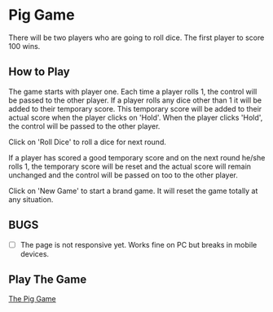 # Pig Game

There will be two players who are going to roll dice. The first player to score 100 wins.

## How to Play

The game starts with player one. Each time a player rolls 1, the control will be passed to the other player. If a player rolls any dice other than 1 it will be added to their temporary score. This temporary score will be added to their actual score when the player clicks on 'Hold'. When the player clicks 'Hold', the control will be passed to the other player.

Click on 'Roll Dice' to roll a dice for next round.

If a player has scored a good temporary score and on the next round he/she rolls 1, the temporary score will be reset and the actual score will remain unchanged and the control will be passed on too to the other player.

Click on 'New Game' to start a brand game. It will reset the game totally at any situation.

## BUGS

- [ ] The page is not responsive yet. Works fine on PC but breaks in mobile devices.

## Play The Game

[The Pig Game](https://pig-game-shankha007.vercel.app/)

